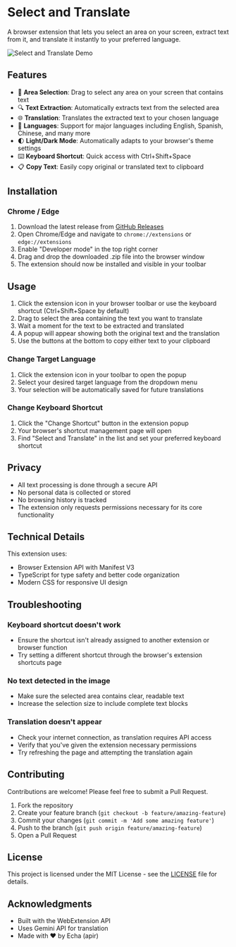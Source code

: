 # Select and Translate

A browser extension that lets you select an area on your screen, extract text from it, and translate it instantly to your preferred language.

![Select and Translate Demo](demo-image-url.gif)

## Features

- 📸 **Area Selection**: Drag to select any area on your screen that contains text
- 🔍 **Text Extraction**: Automatically extracts text from the selected area
- 🌐 **Translation**: Translates the extracted text to your chosen language
- 💬 **Languages**: Support for major languages including English, Spanish, Chinese, and many more
- 🌓 **Light/Dark Mode**: Automatically adapts to your browser's theme settings
- ⌨️ **Keyboard Shortcut**: Quick access with Ctrl+Shift+Space
- 📋 **Copy Text**: Easily copy original or translated text to clipboard

## Installation

### Chrome / Edge

1. Download the latest release from [GitHub Releases](https://github.com/apirJS/select-and-translate/releases)
2. Open Chrome/Edge and navigate to `chrome://extensions` or `edge://extensions`
3. Enable "Developer mode" in the top right corner
4. Drag and drop the downloaded .zip file into the browser window
5. The extension should now be installed and visible in your toolbar

## Usage

1. Click the extension icon in your browser toolbar or use the keyboard shortcut (Ctrl+Shift+Space by default)
2. Drag to select the area containing the text you want to translate
3. Wait a moment for the text to be extracted and translated
4. A popup will appear showing both the original text and the translation
5. Use the buttons at the bottom to copy either text to your clipboard

### Change Target Language

1. Click the extension icon in your toolbar to open the popup
2. Select your desired target language from the dropdown menu
3. Your selection will be automatically saved for future translations

### Change Keyboard Shortcut

1. Click the "Change Shortcut" button in the extension popup
2. Your browser's shortcut management page will open
3. Find "Select and Translate" in the list and set your preferred keyboard shortcut

## Privacy

- All text processing is done through a secure API
- No personal data is collected or stored
- No browsing history is tracked
- The extension only requests permissions necessary for its core functionality

## Technical Details

This extension uses:

- Browser Extension API with Manifest V3
- TypeScript for type safety and better code organization
- Modern CSS for responsive UI design

## Troubleshooting

### Keyboard shortcut doesn't work
- Ensure the shortcut isn't already assigned to another extension or browser function
- Try setting a different shortcut through the browser's extension shortcuts page

### No text detected in the image
- Make sure the selected area contains clear, readable text
- Increase the selection size to include complete text blocks

### Translation doesn't appear
- Check your internet connection, as translation requires API access
- Verify that you've given the extension necessary permissions
- Try refreshing the page and attempting the translation again

## Contributing

Contributions are welcome! Please feel free to submit a Pull Request.

1. Fork the repository
2. Create your feature branch (`git checkout -b feature/amazing-feature`)
3. Commit your changes (`git commit -m 'Add some amazing feature'`)
4. Push to the branch (`git push origin feature/amazing-feature`)
5. Open a Pull Request

## License

This project is licensed under the MIT License - see the [LICENSE](LICENSE) file for details.

## Acknowledgments

- Built with the WebExtension API
- Uses Gemini API for translation
- Made with ❤️ by Echa (apir)
